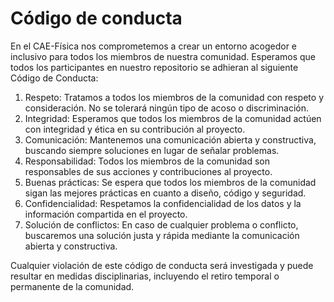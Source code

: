 # Código de conducta

En el CAE-Física nos comprometemos a crear un entorno acogedor e inclusivo para todos los miembros de nuestra comunidad. Esperamos que todos los participantes en nuestro repositorio se adhieran al siguiente Código de Conducta:

1. Respeto: Tratamos a todos los miembros de la comunidad con respeto y consideración. No se tolerará ningún tipo de acoso o discriminación.
2. Integridad: Esperamos que todos los miembros de la comunidad actúen con integridad y ética en su contribución al proyecto.
3. Comunicación: Mantenemos una comunicación abierta y constructiva, buscando siempre soluciones en lugar de señalar problemas.
4. Responsabilidad: Todos los miembros de la comunidad son responsables de sus acciones y contribuciones al proyecto.
5. Buenas prácticas: Se espera que todos los miembros de la comunidad sigan las mejores prácticas en cuanto a diseño, código y seguridad.
6. Confidencialidad: Respetamos la confidencialidad de los datos y la información compartida en el proyecto.
7. Solución de conflictos: En caso de cualquier problema o conflicto, buscaremos una solución justa y rápida mediante la comunicación abierta y constructiva.

Cualquier violación de este código de conducta será investigada y puede resultar en medidas disciplinarias, incluyendo el retiro temporal o permanente de la comunidad.
